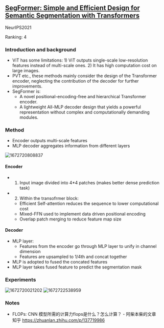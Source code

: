 ## [SegFormer: Simple and Efficient Design for Semantic Segmentation with Transformers](https://arxiv.org/abs/2105.15203)
NeurIPS2021

Ranking: 4
### Introduction and background
- ViT has some limitations: 1) ViT outputs single-scale low-resolution features instead of multi-scale ones. 2) It has high computation cost on large images. 
- PVT etc., these methods mainly consider the design of
the Transformer encoder, neglecting the contribution of the decoder for further improvements.
- SegFormer is:
  - A novel positional-encoding-free and hierarchical Transformer encoder.
  - A lightweight All-MLP decoder design that yields a powerful representation without complex and computationally demanding modules.

### Method
- Encoder outputs multi-scale features
- MLP decoder aggregates information from different layers

![1672720808837](https://user-images.githubusercontent.com/46414159/210300997-69aaa57d-4b33-4a48-8f9a-f68e003348e6.png)

#### Encoder
- 1. Input image divided into 4*4 patches (makes better dense prediction task)
- 2. Within the transofrmer block: 
  - Efficient Self-attention reduces the sequence to lower computational cost
  - Mixed-FFN used to implement data driven positional encoding
  - Overlap patch merging to reduce feature map size
#### Decoder
- MLP layer:
  - Features from the encoder go through MLP layer to unify in channel dimension
  - Features are upsampled to 1/4th and concat together
- MLP is adopted to fused the concated features
- MLP layer takes fused feature to predict the segmentation mask
### Experiments
![1672720021202](https://user-images.githubusercontent.com/46414159/210300076-4f26c3e0-415b-4b11-843c-98d7fcbb6216.png)
![1672722538959](https://user-images.githubusercontent.com/46414159/210302967-f5254599-640b-4657-851d-cad9f31eff96.png)

### Notes
- FLOPs: CNN 模型所需的计算力flops是什么？怎么计算？ - 阿柴本柴的文章 知乎 https://zhuanlan.zhihu.com/p/137719986
